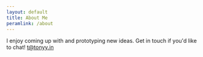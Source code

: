 ```yaml
---
layout: default
title: About Me
peramlink: /about
---
```


I enjoy coming up with and prototyping new ideas. Get in touch if you'd like to chat! <a href="mailto:t@tonyy.in">t@tonyy.in</a>
